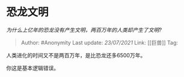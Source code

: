# 恐龙文明
*为什么上亿年的恐龙没有产生文明，两百万年的人类却产生了文明?*

> Author: #Anonymity
> Last update: *23/07/2021*
> Link: [[巨兽]]
> Tag:

人类进化的时间又不是两百万年，是比恐龙还多6500万年。

你这是基本逻辑错误。
